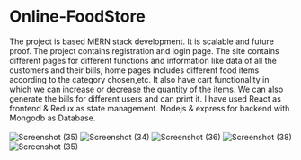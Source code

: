 ﻿# Online-FoodStore
 The project is based MERN stack development. It is scalable and future proof. The project contains registration and login page. The site contains different pages for different functions and information like data of all the customers and their bills, home pages includes different food items according to the category chosen,etc. It also have cart functionality in which we can increase or decrease the quantity of the items. We can also generate the bills for different users and can print it.
 I have used React as frontend & Redux as state management. Nodejs & express for backend with Mongodb as Database.
<br>
<br>
![Screenshot (35)](https://github.com/Rohit-2508/Sale-billing-System/assets/109918640/95f3f0f0-82c9-4ba7-bd0d-9bfa5c116769)
![Screenshot (34)](https://github.com/Rohit-2508/Sale-billing-System/assets/109918640/66cd2baa-d53c-4131-bf34-6550b5164553)
![Screenshot (36)](https://github.com/Maan2607/FOOD-SHOP/assets/101566688/67feec74-cbc1-482f-9618-8c80dece373b)
![Screenshot (38)](https://github.com/Maan2607/FOOD-SHOP/assets/101566688/02ebad63-5b46-4122-b245-08494a9196e5)
![Screenshot (35)](https://github.com/Maan2607/FOOD-SHOP/assets/101566688/0eb87ae2-e2ec-409e-944a-0944dd2e068e)

